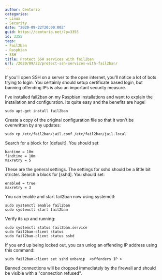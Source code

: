 ```yaml
---
author: Centurio
categories:
- Linux
- Security
date: "2020-09-22T20:00:00Z"
guid: https://centurio.net/?p=3355
id: 3355
tags:
- Fail2ban
- Raspbian
- SSH
title: Protect SSH services with fail2ban
url: /2020/09/22/protect-ssh-services-with-fail2ban/
---
```

If you'll open SSH on a server to the open internet, you'll notice a lot of bots trying to login. You certainly should setup certificate based login, but banning offending IPs is also an important security measure.

I've installed fail2ban on my Raspbian installations and want to explain the installation and configuration. Its quite easy and the benefits are huge!

```
sudo apt-get install fail2ban
```

Create a copy of the original configuration file so that it won't be overwritten by any updates:

```
sudo cp /etc/fail2ban/jail.conf /etc/fail2ban/jail.local
```

Search for a block for [default]. You should set:

```
bantime = 10m
findtime = 10m
maxretry = 5
```

These are the general settings. The settings for sshd should be a little bit stricter. Search a block for [sshd]. You should set:

```
enabled = true
maxretry = 3
```

You can enable and start fail2ban now using systemctl:

```
sudo systemctl enable fail2ban
sudo systemctl start fail2ban
```

Verify its up and running:

```
sudo systemctl status fail2ban.service
sudo fail2ban-client status
sudo fail2ban-client status sshd
```

If you end up being locked out, you can unlog an offending IP address using this command:

```
sudo fail2ban-client set sshd unbanip  <offenders IP >
```

Banned connections will be dropped immediately by the firewall and should be visible with a  "connection refused".